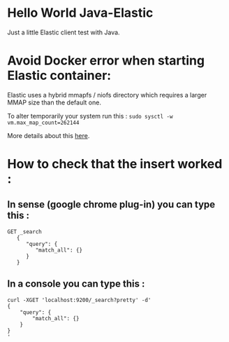 # Hello World Java-Elastic
Just a little Elastic client test with Java.

# Avoid Docker error when starting Elastic container: 
Elastic uses a hybrid mmapfs / niofs directory which requires a larger MMAP size than the default one.

To alter temporarily your system run this : `sudo sysctl -w vm.max_map_count=262144`

More details about this [here](https://www.elastic.co/guide/en/elasticsearch/reference/current/vm-max-map-count.html).

# How to check that the insert worked : 

## In sense (google chrome plug-in) you can type this :
```
GET _search
   {
      "query": {
         "match_all": {}
      }
   }
```

## In a console you can type this : 
```
curl -XGET 'localhost:9200/_search?pretty' -d'
{
    "query": {
        "match_all": {}
    }
}
'
```